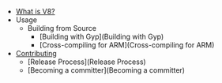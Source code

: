 * [What is V8?](Home)
* Usage
   * Building from Source
      * [Building with Gyp](Building with Gyp)
      * [Cross-compiling for ARM](Cross-compiling for ARM)
* [Contributing](Contributing)
   * [Release Process](Release Process)
   * [Becoming a committer](Becoming a committer)